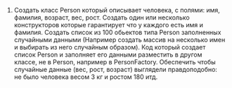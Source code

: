1. Создать класс Person который описывает человека, с полями: имя, фамилия, возраст, вес, рост. Создать один или
   несколько конструкторов которые гарантирует что у каждого есть имя и фамилия. Создать список из 100 обьектов типа
   Person заполненных случайными данными (Например создать массив на несколько имен и выбирать из него случайным
   образом). Код который создает список Person и заполняет его данными разместить в другом классе, не в Person, например
   в PersonFactory. Обеспечить чтобы случайные данные (вес, рост, возраст) выглядели правдоподобно:
   не было человека весом 3 кг и ростом 180 итд.